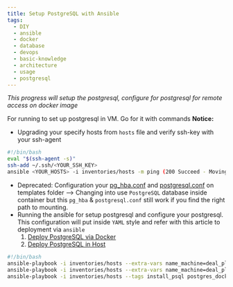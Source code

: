 ```yaml
---
title: Setup PostgreSQL with Ansible
tags:
  - DIY
  - ansible
  - docker
  - database
  - devops
  - basic-knowledge
  - architecture
  - usage
  - postgresql
---
```

*This progress will setup the postgresql, configure for postgresql for remote access on docker image*

For running to set up postgresql in VM. Go for it with commands
**Notice:**

- Upgrading your specify hosts from `hosts` file and verify ssh-key with your ssh-agent

```bash
#!/bin/bash
eval "$(ssh-agent -s)"
ssh-add ~/.ssh/<YOUR_SSH_KEY>
ansible <YOUR_HOSTS> -i inventories/hosts -m ping (200 Succeed - Moving to next step)
```

- Deprecated: Configuration your [pg_hba.conf](PostgreSQL%20Host%20Template%20for%20Ansible.md) and [postgresql.conf](PostgreSQL%20Configuration%20Template%20for%20Ansible.md) on templates folder --> Changing into use `PostgreSQL` database inside container but this `pg_hba` & `postgresql.conf` still work if you find the right path to mounting.
- Running the ansible for setup postgresql and configure your postgresql. This configuration will put inside `YAML` style and refer with this article to deployment via `ansible`
	1. [Deploy PostgreSQL via Docker](PostgreSQL%20Self-hosted%20in%20Docker%20by%20Ansible.md)
	2. [Deploy PostgreSQL in Host](PostgreSQL%20Self-hosted%20in%20VM%20by%20Ansible.md)

```bash
#!/bin/bash
ansible-playbook -i inventories/hosts --extra-vars name_machine=deal_platform --tags update general-tasks.yaml
ansible-playbook -i inventories/hosts --extra-vars name_machine=deal_platform --tags install general-tasks.yaml
ansible-playbook -i inventories/hosts --tags install_psql postgres_docker_tasks.yaml
```